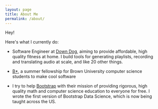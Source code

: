 ```yaml
---
layout: page
title: About Me
permalink: /about/
---
```


Hey!

Here's what I currently do:

 - Software Engineer at [Down Dog](https://www.downdogapp.com/), aiming to provide affordable, high quality fitness at home.  I build tools for generating playlists, recording and translating audio at scale, and like 20 other things.

 - [B*](https://bstar.software), a summer fellowship for Brown University computer science students to make cool software

 - I try to help [Bootstrap](https://www.bootstrapworld.org/) with their mission of providing rigorous, high quality math and computer science education to everyone for free.  I wrote the first version of Bootstrap Data Science, which is now being taught across the US.

[jekyll-organization]: https://github.com/jekyll
